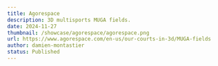 ```yaml
---
title: Agorespace
description: 3D multisports MUGA fields.
date: 2024-11-27
thumbnail: /showcase/agorespace/agorespace.png
url: https://www.agorespace.com/en-us/our-courts-in-3d/MUGA-fields
author: damien-montastier
status: Published
---
```

